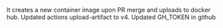 It creates a new container image upon PR merge and uploads to docker hub.
Updated actions upload-artifact to v4.
Updated GH_TOKEN in github
